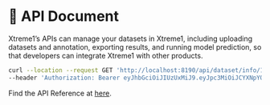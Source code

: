 # 🎹 API Document

Xtreme1’s APIs can manage your datasets in Xtreme1, including uploading datasets and annotation, exporting results, and running model prediction, so that developers can integrate Xtreme1 with other products.

```bash
curl --location --request GET 'http://localhost:8190/api/dataset/info/1' \
--header 'Authorization: Bearer eyJhbGciOiJIUzUxMiJ9.eyJpc3MiOiJCYXNpY0FJIiwiaWF0IjoxNjcxMTczMjM4LCJzdWIiOiIxMDAzIn0.95afi8SSXWEfLwNw0ZPBvCUt_AJn3EoyBPkHcHvnJwWuOFLNyKQ_u-RluNth2r2ihVCliaMnBhGBfUph0wdLtQ'
```



Find the API Reference at [here](https://www.apifox.cn/apidoc/shared-2f8468c3-a269-4e3d-9df7-c589bda69450).

